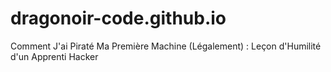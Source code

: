# dragonoir-code.github.io
Comment J'ai Piraté Ma Première Machine (Légalement) : Leçon d'Humilité d'un Apprenti Hacker
